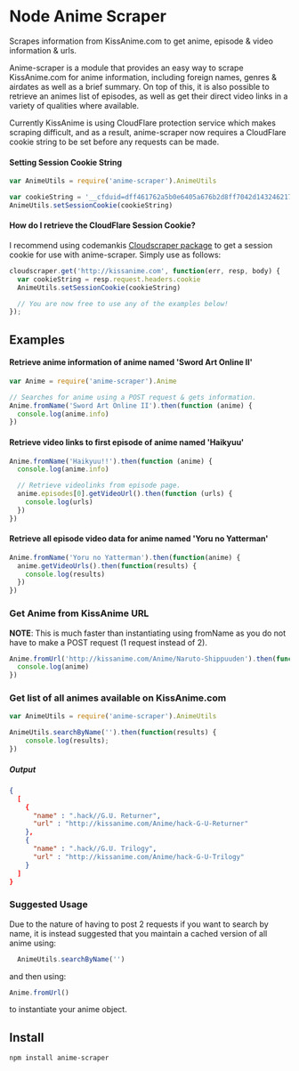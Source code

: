 Node Anime Scraper
===================
Scrapes information from KissAnime.com to get anime, episode &amp; video information &amp; urls.

Anime-scraper is a module that provides an easy way to scrape KissAnime.com for anime information, including foreign names, genres & airdates as well as a brief summary.
On top of this, it is also possible to retrieve an animes list of episodes, as well as get their direct video links in a variety of qualities where available.

Currently KissAnime is using CloudFlare protection service which makes scraping difficult,
and as a result, anime-scraper now requires a CloudFlare cookie string to be set before
any requests can be made.

#### Setting Session Cookie String
```js
var AnimeUtils = require('anime-scraper').AnimeUtils

var cookieString = '__cfduid=dff461762a5b0e6405a676b2d8ff7042d1432462170; cf_clearance=2ae261418c356fecf3c7535cf9d30df2b7604bc5-1432462177-604800'
AnimeUtils.setSessionCookie(cookieString)
```

#### How do I retrieve the CloudFlare Session Cookie?
I recommend using codemankis [Cloudscraper package](https://github.com/codemanki/cloudscraper)
to get a session cookie for use with anime-scraper. Simply use as follows:

```js
cloudscraper.get('http://kissanime.com', function(err, resp, body) {
  var cookieString = resp.request.headers.cookie
  AnimeUtils.setSessionCookie(cookieString)

  // You are now free to use any of the examples below!
});
```

## Examples

#### Retrieve anime information of anime named 'Sword Art Online II'
```js
var Anime = require('anime-scraper').Anime

// Searches for anime using a POST request & gets information.
Anime.fromName('Sword Art Online II').then(function (anime) {
  console.log(anime.info)  
})
```

#### Retrieve video links to first episode of anime named 'Haikyuu'
```js
Anime.fromName('Haikyuu!!').then(function (anime) {
  console.log(anime.info)

  // Retrieve videolinks from episode page.
  anime.episodes[0].getVideoUrl().then(function (urls) {
    console.log(urls)
  })
})
```

#### Retrieve all episode video data for anime named 'Yoru no Yatterman'
```js
Anime.fromName('Yoru no Yatterman').then(function(anime) {
  anime.getVideoUrls().then(function(results) {
    console.log(results)
  })
})
```

### Get Anime from KissAnime URL
**NOTE**: This is much faster than instantiating using fromName as you do not have to make a POST request (1 request instead of 2).
```js
Anime.fromUrl('http://kissanime.com/Anime/Naruto-Shippuuden').then(function(anime) {
  console.log(anime)
})
```

### Get list of all animes available on KissAnime.com
```js
var AnimeUtils = require('anime-scraper').AnimeUtils

AnimeUtils.searchByName('').then(function(results) {
    console.log(results);
})
```
##### Output
```json
{
  [
    {
      "name" : ".hack//G.U. Returner",
      "url" : "http://kissanime.com/Anime/hack-G-U-Returner"
    },
    {
      "name" : ".hack//G.U. Trilogy",
      "url" : "http://kissanime.com/Anime/hack-G-U-Trilogy"
    }
  ]
}
```
### Suggested Usage
Due to the nature of having to post 2 requests if you want to search by name, it is instead suggested that you maintain a cached version of all anime using:
```js
  AnimeUtils.searchByName('')
```
and then using:
```js
Anime.fromUrl()
```
to instantiate your anime object.


## Install
```
npm install anime-scraper
```
